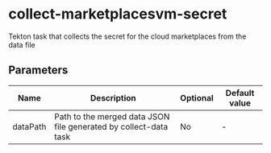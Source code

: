 # collect-marketplacesvm-secret

Tekton task that collects the secret for the cloud marketplaces from the data file

## Parameters

| Name         | Description                                                      | Optional | Default value |
|--------------|------------------------------------------------------------------|----------|---------------|
| dataPath     | Path to the merged data JSON file generated by collect-data task | No       | -             |
